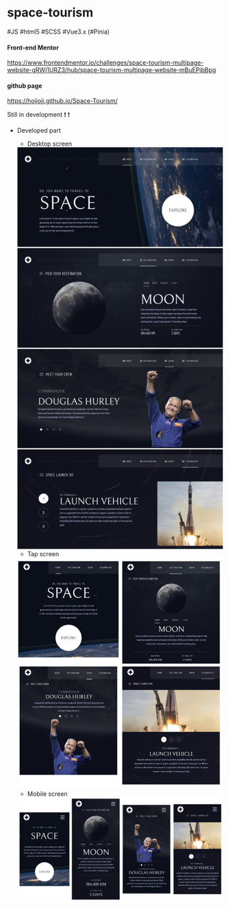 # space-tourism

#JS #html5 #SCSS #Vue3.x (#Pinia)

#### Front-end Mentor
https://www.frontendmentor.io/challenges/space-tourism-multipage-website-gRWj1URZ3/hub/space-tourism-multipage-website-mBuEPjbBpg


#### github page
https://hoijoii.github.io/Space-Tourism/

Still in development :exclamation: :exclamation:


- Developed part

  - Desktop screen

  <img src="./src/assets/images/desktop-home.png" width="700">
  <img src="./src/assets/images/desktop-destination.png" width="700">
  <img src="./src/assets/images/desktop-crew.png" width="700">
  <img src="./src/assets/images/desktop-tech.png" width="700">

  - Tap screen
  <img src="./src/assets/images/tap-screens.png">

  - Mobile screen
  <img src="./src/assets/images/mobile-screens.png">
